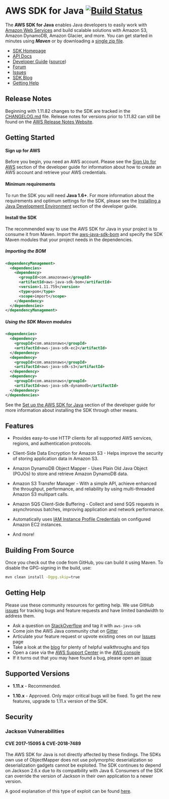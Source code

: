 # AWS SDK for Java [![Build Status](https://travis-ci.org/aws/aws-sdk-java.png?branch=master)](https://travis-ci.org/aws/aws-sdk-java)

The **AWS SDK for Java** enables Java developers to easily work with [Amazon Web Services][aws] and
build scalable solutions with Amazon S3, Amazon DynamoDB, Amazon Glacier, and more. You can get
started in minutes using ***Maven*** or by downloading a [single zip file][install-jar].

* [SDK Homepage][sdk-website]
* [API Docs][docs-api]
* [Developer Guide][docs-guide] ([source][docs-guide-source])
* [Forum][sdk-forum]
* [Issues][sdk-issues]
* [SDK Blog][blog]
* [Getting Help](#getting-help)

## Release Notes ##
Beginning with 1.11.82 changes to the SDK are tracked in the [CHANGELOG.md][changes-file] file.
Release notes for versions prior to 1.11.82 can still be found on the [AWS Release Notes
Website][release-notes-catalog].

## Getting Started

#### Sign up for AWS ####

Before you begin, you need an AWS account. Please see the [Sign Up for AWS][docs-signup] section of
the developer guide for information about how to create an AWS account and retrieve your AWS
credentials.

#### Minimum requirements ####

To run the SDK you will need **Java 1.6+**. For more information about the requirements and optimum
settings for the SDK, please see the [Installing a Java Development Environment][docs-java-env]
section of the developer guide.

#### Install the SDK ####

The recommended way to use the AWS SDK for Java in your project is to consume it from Maven. Import
the [aws-java-sdk-bom][] and specify the SDK Maven modules that your project needs in the
dependencies.

##### Importing the BOM #####

```xml
<dependencyManagement>
  <dependencies>
    <dependency>
      <groupId>com.amazonaws</groupId>
      <artifactId>aws-java-sdk-bom</artifactId>
      <version>1.11.759</version>
      <type>pom</type>
      <scope>import</scope>
    </dependency>
  </dependencies>
</dependencyManagement>
```

##### Using the SDK Maven modules #####

```xml
<dependencies>
  <dependency>
    <groupId>com.amazonaws</groupId>
    <artifactId>aws-java-sdk-ec2</artifactId>
  </dependency>
  <dependency>
    <groupId>com.amazonaws</groupId>
    <artifactId>aws-java-sdk-s3</artifactId>
  </dependency>
  <dependency>
    <groupId>com.amazonaws</groupId>
    <artifactId>aws-java-sdk-dynamodb</artifactId>
  </dependency>
</dependencies>
```

See the [Set up the AWS SDK for Java][docs-setup] section of the developer guide for more
information about installing the SDK through other means.

## Features

* Provides easy-to-use HTTP clients for all supported AWS services, regions, and authentication
    protocols.

* Client-Side Data Encryption for Amazon S3 - Helps improve the security of storing application data
    in Amazon S3.

* Amazon DynamoDB Object Mapper - Uses Plain Old Java Object (POJOs) to store and retrieve Amazon
    DynamoDB data.

* Amazon S3 Transfer Manager - With a simple API, achieve enhanced the throughput, performance, and
    reliability by using multi-threaded Amazon S3 multipart calls.

* Amazon SQS Client-Side Buffering - Collect and send SQS requests in asynchronous batches,
    improving application and network performance.

* Automatically uses [IAM Instance Profile Credentials][aws-iam-credentials] on configured Amazon
    EC2 instances.

* And more!

## Building From Source

Once you check out the code from GitHub, you can build it using Maven. To disable the GPG-signing
in the build, use:

```sh
mvn clean install -Dgpg.skip=true
```

## Getting Help
Please use these community resources for getting help. We use GitHub [issues][sdk-issues] for tracking bugs and feature requests and have limited bandwidth to address them.

* Ask a question on [StackOverflow][stack-overflow] and tag it with `aws-java-sdk`
* Come join the AWS Java community chat on [Gitter][gitter]
* Articulate your feature request or upvote existing ones on our [Issues][features] page
* Take a look at the [blog] for plenty of helpful walkthroughs and tips
* Open a case via the [AWS Support Center][support-center] in the [AWS console][console]
* If it turns out that you may have found a bug, please open an [issue][sdk-issues]

## Supported Versions

* **1.11.x** - Recommended.

* **1.10.x** - Approved. Only major critical bugs will be fixed. To get the new features, upgrade to
    1.11.x version of the SDK.

## Security

### Jackson Vulnerabilities

#### CVE 2017-15095 & CVE-2018-7489

The AWS SDK for Java is not directly affected by these findings. The SDKs own use of ObjectMapper does not use polymorphic deserialization so deserialization gadgets cannot be exploited. The SDK continues to depend on Jackson 2.6.x due to its compatbility with Java 6. Consumers of the SDK can override the version of Jackson in their own application to a newer version.

A good explanation of this type of exploit can be found [here][jackson-deserialization-gadget].

[aws-iam-credentials]: http://docs.aws.amazon.com/java-sdk/latest/developer-guide/java-dg-roles.html
[aws]: http://aws.amazon.com/
[blog]: https://aws.amazon.com/blogs/developer/category/java/
[docs-api]: http://docs.aws.amazon.com/AWSJavaSDK/latest/javadoc/index.html
[docs-guide]: http://docs.aws.amazon.com/java-sdk/latest/developer-guide/welcome.html
[docs-guide-source]: https://github.com/awsdocs/aws-java-developer-guide
[docs-java-env]: http://docs.aws.amazon.com/java-sdk/latest/developer-guide/setup-install.html#installing-a-java-development-environment
[docs-signup]: http://docs.aws.amazon.com/java-sdk/latest/developer-guide/signup-create-iam-user.html
[docs-setup]: http://docs.aws.amazon.com/java-sdk/latest/developer-guide/setup-install.html
[install-jar]: http://sdk-for-java.amazonwebservices.com/latest/aws-java-sdk.zip
[sdk-forum]: http://developer.amazonwebservices.com/connect/forum.jspa?forumID=70
[sdk-issues]: https://github.com/aws/aws-sdk-java/issues
[sdk-license]: http://aws.amazon.com/apache2.0/
[sdk-website]: http://aws.amazon.com/sdkforjava
[aws-java-sdk-bom]: https://github.com/aws/aws-sdk-java/tree/master/aws-java-sdk-bom
[release-notes-catalog]: https://aws.amazon.com/releasenotes/Java?browse=1
[changes-file]: ./CHANGELOG.md
[stack-overflow]: http://stackoverflow.com/questions/tagged/aws-java-sdk
[gitter]: https://gitter.im/aws/aws-sdk-java
[features]: https://github.com/aws/aws-sdk-java/issues?q=is%3Aopen+is%3Aissue+label%3A%22Feature+Request%22
[support-center]: https://console.aws.amazon.com/support/
[console]: https://console.aws.amazon.com
[jackson-deserialization-gadget]: https://medium.com/@cowtowncoder/on-jackson-cves-dont-panic-here-is-what-you-need-to-know-54cd0d6e8062
